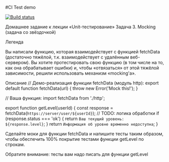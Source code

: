 #CI Test demo

[![Build status](https://ci.appveyor.com/api/projects/status/80x19218o9p3qrfk?svg=true)](https://ci.appveyor.com/project/Natasha01013/hw4-task3-mock)


Домашнее задание к лекции «Unit-тестирование»
Задача 3. Mocking (задача со звёздочкой)

Легенда

Вы написали функцию, которая взаимодействует с функцией fetchData (достаточно тяжёлой, т.к. взаимодействует с удалённым веб-сервером). Вы хотите протестировать свою функцию (в том числе на то, как она обрабатывает ошибки) и, чтобы «отвязаться» от этой тяжёлой зависимости, решили использовать механизм «mocking'а».

Описание
// Демо-реализация функции fetchData (модуль http):
export default function fetchData(url) {
  throw new Error('Mock this!');
}

// Ваша функция:
import fetchData from './http';

export function getLevel(userId) {
  const response = fetchData(`https://server/user/${userId}`);
    // TODO: логика обработки
  if (response.status === 'ok') {
     return `Ваш текущий уровень: ${response.level}`; 
  }
  return `Информация об уровне временно недоступна`;
}

Сделайте моки для функции fetchData и напишите тесты таким образом, чтобы обеспечить 100% покрытие тестами функции getLevel по строкам.

Обратите внимание: тесты вам надо писать для функции getLevel